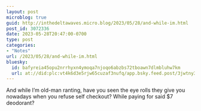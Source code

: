 ```yaml
---
layout: post
microblog: true
guid: http://inthedeltawaves.micro.blog/2023/05/28/and-while-im.html
post_id: 3072336
date: 2023-05-28T20:47:00-0700
type: post
categories:
- "Notes"
url: /2023/05/28/and-while-im.html
bluesky:
  id: bafyreia45opu2nrrhyxn4ymoqa7njoqo6abzbs72tboawn7dlmbluhw7km
  url: at://did:plc:vt4k6d3e5rjw65cuzaf3nufq/app.bsky.feed.post/3jwtny3cs3s2m
---
```

<p>And while I’m old-man ranting, have you seen the eye rolls they give you nowadays when you refuse self checkout? While paying for said $7 deodorant?</p>
